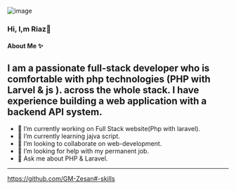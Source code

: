 



![image](https://github.com/Riaz711/Riaz711/assets/146711970/d5644998-055b-4b9e-bb35-95538101814e)
  ### Hi, I,m Riaz👋
#### About Me ✨ 
I am a passionate full-stack developer who is comfortable with php technologies (PHP with Larvel & js ). across the whole stack. I have experience building a web application with a backend API system.
 --------------------------------------------------------------------------  
- 🔭 I’m currently working on Full Stack website(Php with laravel).
- 🌱 I’m currently learning jajva script.
- 👯 I’m looking to collaborate on web-development.
- 🤔 I’m looking for help with my permanent job.
- 💬 Ask me about PHP & Laravel.
 --------------------------------------------------------------------------
 https://github.com/GM-Zesan#-skills

